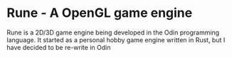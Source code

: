 # Rune - A OpenGL game engine

Rune is a 2D/3D game engine being developed in the Odin programming language. 
It started as a personal hobby game engine written in Rust, but I have decided to be re-write in Odin
